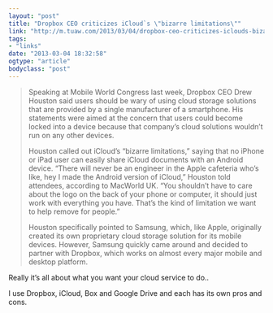 ```yaml
---
layout: "post"
title: "Dropbox CEO criticizes iCloud`s \"bizarre limitations\""
link: "http://m.tuaw.com/2013/03/04/dropbox-ceo-criticizes-iclouds-bizarre-limitations/"
tags: 
- "links"
date: "2013-03-04 18:32:58"
ogtype: "article"
bodyclass: "post"
---
```


> Speaking at Mobile World Congress last week, Dropbox CEO Drew Houston said users should be wary of using cloud storage solutions that are provided by a single manufacturer of a smartphone. His statements were aimed at the concern that users could become locked into a device because that company’s cloud solutions wouldn’t run on any other devices.
> 
> Houston called out iCloud’s “bizarre limitations,” saying that no iPhone or iPad user can easily share iCloud documents with an Android device. “There will never be an engineer in the Apple cafeteria who’s like, hey I made the Android version of iCloud,” Houston told attendees, according to MacWorld UK. “You shouldn’t have to care about the logo on the back of your phone or computer, it should just work with everything you have. That’s the kind of limitation we want to help remove for people.”
> 
> Houston specifically pointed to Samsung, which, like Apple, originally created its own proprietary cloud storage solution for its mobile devices. However, Samsung quickly came around and decided to partner with Dropbox, which works on almost every major mobile and desktop platform.

Really it’s all about what you want your cloud service to do..

I use Dropbox, iCloud, Box and Google Drive and each has its own pros and cons.